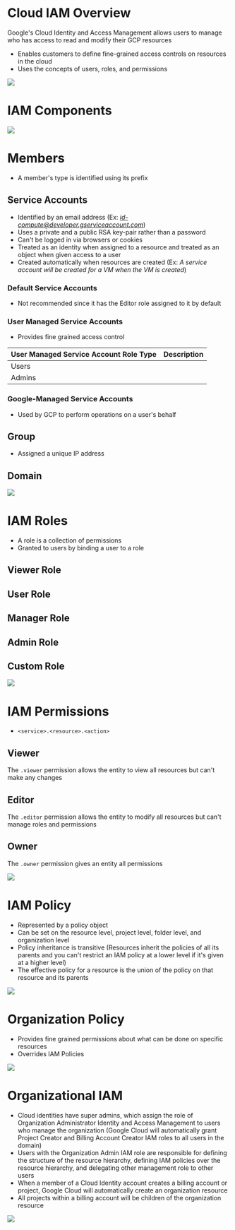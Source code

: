 # Cloud IAM Overview

Google's Cloud Identity and Access Management allows users to manage who has access to read and modify their GCP resources

* Enables customers to define fine-grained access controls on resources in the cloud
* Uses the concepts of users, roles, and permissions

![](https://github.com/JonmarCorpuz/SecondBrain/blob/main/Assets/Whitespace.png)

# IAM Components

![](https://github.com/JonmarCorpuz/SecondBrain/blob/main/Assets/Whitespace.png)

# Members

* A member's type is identified using its prefix

## Service Accounts

* Identified by an email address (Ex: *id-compute@developer.gserviceaccount.com*)
* Uses a private and a public RSA key-pair rather than a password
* Can't be logged in via browsers or cookies
* Treated as an identity when assigned to a resource and treated as an object when given access to a user
* Created automatically when resources are created (Ex: *A service account will be created for a VM when the VM is created*)

### Default Service Accounts

* Not recommended since it has the Editor role assigned to it by default

### User Managed Service Accounts

* Provides fine grained access control

| User Managed Service Account Role Type | Description |
| --- | --- |
| Users | |
| Admins | |

### Google-Managed Service Accounts

* Used by GCP to perform operations on a user's behalf

## Group

* Assigned a unique IP address

## Domain

![](https://github.com/JonmarCorpuz/SecondBrain/blob/main/Assets/Whitespace.png)

# IAM Roles

* A role is a collection of permissions
* Granted to users by binding a user to a role

## Viewer Role

## User Role

## Manager Role

## Admin Role

## Custom Role

![](https://github.com/JonmarCorpuz/SecondBrain/blob/main/Assets/Whitespace.png)

# IAM Permissions

* `<service>.<resource>.<action>`

## Viewer

The `.viewer` permission allows the entity to view all resources but can't make any changes

## Editor

The `.editor` permission allows the entity to modify all resources but can't manage roles and permissions 

## Owner

The `.owner` permission gives an entity all permissions

![](https://github.com/JonmarCorpuz/SecondBrain/blob/main/Assets/Whitespace.png)

# IAM Policy

* Represented by a policy object
* Can be set on the resource level, project level, folder level, and organization level
* Policy inheritance is transitive (Resources inherit the policies of all its parents and you can't restrict an IAM policy at a lower level if it's given at a higher level)
* The effective policy for a resource is the union of the policy on that resource and its parents

![](https://github.com/JonmarCorpuz/SecondBrain/blob/main/Assets/Whitespace.png)

# Organization Policy

* Provides fine grained permissions about what can be done on specific resources
* Overrides IAM Policies

![](https://github.com/JonmarCorpuz/SecondBrain/blob/main/Assets/Whitespace.png)

# Organizational IAM

* Cloud identities have super admins, which assign the role of Organization Administrator Identity and Access Management to users who manage the organization (Google Cloud will automatically grant Project Creator and Billing Account Creator IAM roles to all users in the domain)
* Users with the Organization Admin IAM role are responsible for defining the structure of the resource hierarchy, defining IAM policies over the resource hierarchy, and delegating other management role to other users
* When a member of a Cloud Identity account creates a billing account or project, Google Cloud will automatically create an organization resource 
* All projects within a billing account will be children of the organization resource

![](https://github.com/JonmarCorpuz/SecondBrain/blob/main/Assets/Whitespace.png)











